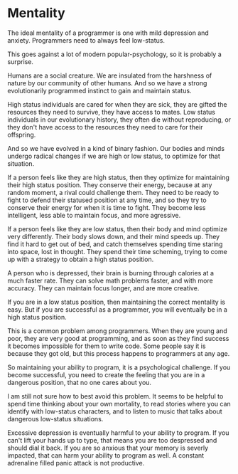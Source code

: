 Mentality
============

The ideal mentality of a programmer is one with mild depression and anxiety. Programmers need to always feel low-status. 

This goes against a lot of modern popular-psychology, so it is probably a surprise.

Humans are a social creature. We are insulated from the harshness of nature by our community of other humans. And so we have a strong evolutionarily programmed instinct to gain and maintain status.

High status individuals are cared for when they are sick, they are gifted the resources they need to survive, they have access to mates.
Low status individuals in our evolutionary history, they often die without reproducing, or they don't have access to the resources they need to care for their offspring.

And so we have evolved in a kind of binary fashion. Our bodies and minds undergo radical changes if we are high or low status, to optimize for that situation.

If a person feels like they are high status, then they optimize for maintaining their high status position. They conserve their energy, because at any random moment, a rival could challenge them. They need to be ready to fight to defend their statused position at any time, and so they try to conserve their energy for when it is time to fight. They become less intelligent, less able to maintain focus, and more agressive.

If a person feels like they are low status, then their body and mind optimize very differently. Their body slows down, and their mind speeds up. They find it hard to get out of bed, and catch themselves spending time staring into space, lost in thought. They spend their time scheming, trying to come up with a strategy to obtain a high status position. 

A person who is depressed, their brain is burning through calories at a much faster rate. They can solve math problems faster, and with more accuracy. They can maintain focus longer, and are more creative.

If you are in a low status position, then maintaining the correct mentality is easy. But if you are successful as a programmer, you will eventually be in a high status position.

This is a common problem among programmers. When they are young and poor, they are very good at programming, and as soon as they find success it becomes impossible for them to write code.
Some people say it is because they got old, but this process happens to programmers at any age.

So maintaining your ability to program, it is a psychological challenge. If you become successful, you need to create the feeling that you are in a dangerous position, that no one cares about you.

I am still not sure how to best avoid this problem.
It seems to be helpful to spend time thinking about your own mortality, to read stories where you can identify with low-status characters, and to listen to music that talks about dangerous low-status situations.

Excessive depression is eventually harmful to your ability to program. If you can't lift your hands up to type, that means you are too despressed and should dial it back.
If you are so anxious that your memory is severly impacted, that can harm your ability to program as well.
A constant adrenaline filled panic attack is not productive.
